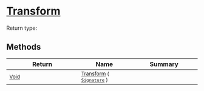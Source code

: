 # [Transform](./FilterPoints-100663755.md)


Return type:
## Methods

| Return | Name | Summary | 
| --- | --- | --- | 
| <sub>[Void](https://docs.microsoft.com/en-us/dotnet/api/System.Void)</sub><img width=200/>| <sub>[Transform](./FilterPoints-100663755.md) ( [`Signature`](./../../../../Signature.md) )</sub>| <sub></sub><img width=200/>| <br>


